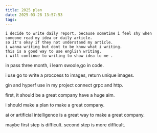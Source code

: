 ```yaml
---
title: 2025 plan
date: 2025-03-28 13:57:53
tags:
---
```


    i decide to write daily report, because sometime i feel shy when someone read my idea or daily article.
    so it's okay if they not understand my article.
    i wanna writing but dont to be know what i writing.
    this is a good way to use english writing.
    i will continue to writing to show idea to me .


in pass three month, i learn swoole,go in code.

i use go to write a proccess to images, return unique images.

gin and hyperf use in my project connect grpc and http.




first, it should be a great company have a huge aim.

i should make a plan to make a great company.

ai or artificial intelligence is a great way to make a great company.

maybe first step is difficult. second step is more difficult.

